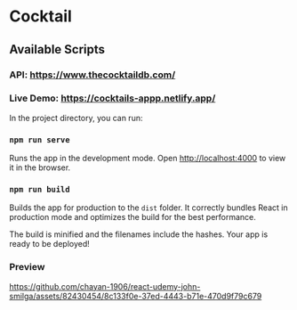 # Cocktail

## Available Scripts

### API: https://www.thecocktaildb.com/

### Live Demo: https://cocktails-appp.netlify.app/

In the project directory, you can run:

### `npm run serve`

Runs the app in the development mode.
Open [http://localhost:4000](http://localhost:4000) to view it in the browser.

### `npm run build`

Builds the app for production to the `dist` folder.
It correctly bundles React in production mode and optimizes the build for the best performance.

The build is minified and the filenames include the hashes.
Your app is ready to be deployed!

### Preview
https://github.com/chayan-1906/react-udemy-john-smilga/assets/82430454/8c133f0e-37ed-4443-b71e-470d9f79c679
